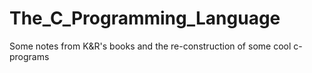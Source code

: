# The_C_Programming_Language
Some notes from K&amp;R's books and the re-construction of some cool c-programs

